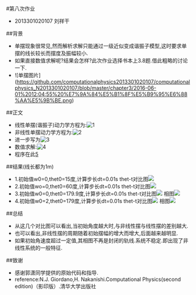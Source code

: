 #第八次作业
- 2013301020107 刘祥干

##背景
- 单摆现象很常见,然而解析求解只能通过一级近似变成谐振子模型,这时要求单摆的线长较长而摆度及振幅较小.
- 如果直接数值求解呢?结果会怎样?此次作业选择书本上3.8题.借此粗略的讨论一下.
- ![单摆图片] (https://github.com/computationalphysics2013301020107/computationalphysics_N2013301020107/blob/master/chapter3/2016-06-01%2012:04:55%20%E7%9A%84%E5%B1%8F%E5%B9%95%E6%88%AA%E5%9B%BE.png)

##正文
- 线性单摆(谐振子)动力学方程为:![1](https://github.com/computationalphysics2013301020107/computationalphysics_N2013301020107/blob/master/chapter3/%E5%85%AC%E5%BC%8F2.png)
- 非线性单摆动力学方程为:![2](https://github.com/computationalphysics2013301020107/computationalphysics_N2013301020107/blob/master/chapter3/%E5%85%AC%E5%BC%8F1.png)
- 进一步写为![3](https://github.com/computationalphysics2013301020107/computationalphysics_N2013301020107/blob/master/chapter3/%E5%85%AC%E5%BC%8F3.png)
- 数值求解:![4](https://github.com/computationalphysics2013301020107/computationalphysics_N2013301020107/blob/master/chapter3/%E5%85%AC%E5%BC%8F4.png)
- 程序在此[5](https://github.com/computationalphysics2013301020107/computationalphysics_N2013301020107/blob/master/chapter3/8.py)

##结果(线长都为1m)
- 1.初始值w0=0,thet0=15度,计算步长dt=0.01s
     thet-t对比图![](https://github.com/computationalphysics2013301020107/computationalphysics_N2013301020107/blob/master/chapter3/problem3.8_1.png)
- 2.初始值wo=0,thet0=60度,计算步长dt=0.01s
     thet-t对比图![](https://github.com/computationalphysics2013301020107/computationalphysics_N2013301020107/blob/master/chapter3/problem3.8_2.png)
- 3.初始值w0=0,thet0=179.9度,计算步长dt=0.01s
     thet-t对比图![](https://github.com/computationalphysics2013301020107/computationalphysics_N2013301020107/blob/master/chapter3/problem3.8_4.png)
     相图![](https://github.com/computationalphysics2013301020107/computationalphysics_N2013301020107/blob/master/chapter3/%20phase%20diagram1.png)
- 4.初始值w0=2,thet0=179度,计算步长dt=0.01s
     thet-t对比图![](https://github.com/computationalphysics2013301020107/computationalphysics_N2013301020107/blob/master/chapter3/problem3.8_4.png)
     相图![](https://github.com/computationalphysics2013301020107/computationalphysics_N2013301020107/blob/master/chapter3/phase%20diagram2.png)

##总结
- 从这几个对比图可以看出,当初始角度越大时,与非线性摆与线性摆的差别越大.
- 也可以看出,非线性摆的周期随着初始摆幅的增大而增大,后面越来越明显.
- 如果初始角速度超过一定值,其相图不再是封闭的轨线.系统不稳定.即出现了非线性系统的一般特征.
 


##致谢
- 感谢郭潇同学提供的原始代码和指导.
- reference:N.J. Giordano,H. Nakanishi.Computational Physics(second edition)（影印版）.清华大学出版社
